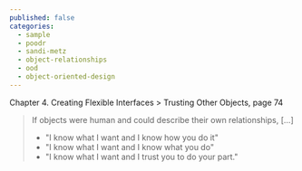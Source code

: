 ```yaml
---
published: false
categories:
  - sample
  - poodr
  - sandi-metz
  - object-relationships
  - ood
  - object-oriented-design
---
```


Chapter 4. Creating Flexible Interfaces > Trusting Other Objects, page 74

>If objects were human and could describe their own relationships, [...]
>
>  * "I know what I want and I know how you do it"
>  * "I know what I want and I know what you do"
>  * "I know what I want and I trust you to do your part."